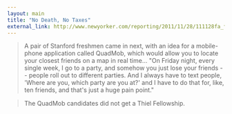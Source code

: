 ```yaml
---
layout: main
title: "No Death, No Taxes"
external_link: http://www.newyorker.com/reporting/2011/11/28/111128fa_fact_packer
---
```

>A pair of Stanford freshmen came in next, with an idea for a mobile-phone application called QuadMob, which would allow you to locate your closest friends on a map in real time... "On Friday night, every single week, I go to a party, and somehow you just lose your friends -- people roll out to different parties. And I always have to text people, 'Where are you, which party are you at?' and I have to do that for, like, ten friends, and that's just a huge pain point." 

>The QuadMob candidates did not get a Thiel Fellowship.
